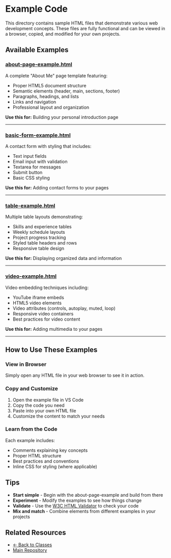# Example Code

This directory contains sample HTML files that demonstrate various web development concepts. These files are fully functional and can be viewed in a browser, copied, and modified for your own projects.

## Available Examples

### [about-page-example.html](./about-page-example.html)
A complete "About Me" page template featuring:
- Proper HTML5 document structure
- Semantic elements (header, main, sections, footer)
- Paragraphs, headings, and lists
- Links and navigation
- Professional layout and organization

**Use this for:** Building your personal introduction page

---

### [basic-form-example.html](./basic-form-example.html)
A contact form with styling that includes:
- Text input fields
- Email input with validation
- Textarea for messages
- Submit button
- Basic CSS styling

**Use this for:** Adding contact forms to your pages

---

### [table-example.html](./table-example.html)
Multiple table layouts demonstrating:
- Skills and experience tables
- Weekly schedule layouts
- Project progress tracking
- Styled table headers and rows
- Responsive table design

**Use this for:** Displaying organized data and information

---

### [video-example.html](./video-example.html)
Video embedding techniques including:
- YouTube iframe embeds
- HTML5 video elements
- Video attributes (controls, autoplay, muted, loop)
- Responsive video containers
- Best practices for video content

**Use this for:** Adding multimedia to your pages

---

## How to Use These Examples

### View in Browser
Simply open any HTML file in your web browser to see it in action.

### Copy and Customize
1. Open the example file in VS Code
2. Copy the code you need
3. Paste into your own HTML file
4. Customize the content to match your needs

### Learn from the Code
Each example includes:
- Comments explaining key concepts
- Proper HTML structure
- Best practices and conventions
- Inline CSS for styling (where applicable)

## Tips

- **Start simple** - Begin with the about-page-example and build from there
- **Experiment** - Modify the examples to see how things change
- **Validate** - Use the [W3C HTML Validator](https://validator.w3.org/) to check your code
- **Mix and match** - Combine elements from different examples in your projects

## Related Resources

- [← Back to Classes](../classes/)
- [Main Repository](../)
